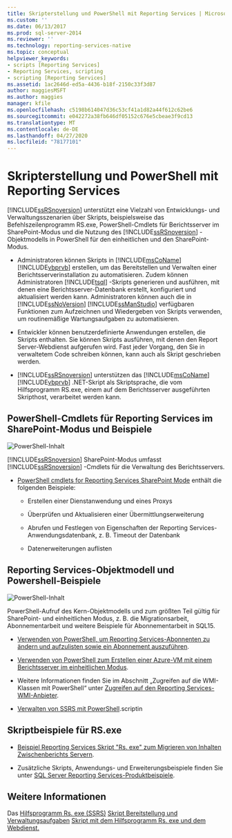 ```yaml
---
title: Skripterstellung und PowerShell mit Reporting Services | Microsoft-Dokumentation
ms.custom: ''
ms.date: 06/13/2017
ms.prod: sql-server-2014
ms.reviewer: ''
ms.technology: reporting-services-native
ms.topic: conceptual
helpviewer_keywords:
- scripts [Reporting Services]
- Reporting Services, scripting
- scripting [Reporting Services]
ms.assetid: 1ac2646d-ed5a-4436-b18f-2150c33f3d87
author: maggiesMSFT
ms.author: maggies
manager: kfile
ms.openlocfilehash: c5198b614047d36c53cf41a1d82a44f612c62be6
ms.sourcegitcommit: e042272a38fb646df05152c676e5cbeae3f9cd13
ms.translationtype: MT
ms.contentlocale: de-DE
ms.lasthandoff: 04/27/2020
ms.locfileid: "78177101"
---
```

# <a name="scripting-and-powershell-with-reporting-services"></a>Skripterstellung und PowerShell mit Reporting Services
  [!INCLUDE[ssRSnoversion](../../../includes/ssrsnoversion-md.md)] unterstützt eine Vielzahl von Entwicklungs- und Verwaltungsszenarien über Skripts, beispielsweise das Befehlszeilenprogramm RS.exe, PowerShell-Cmdlets für Berichtsserver im SharePoint-Modus und die Nutzung des [!INCLUDE[ssRSnoversion](../../../includes/ssrsnoversion-md.md)] -Objektmodells in PowerShell für den einheitlichen und den SharePoint-Modus.

-   Administratoren können Skripts in [!INCLUDE[msCoName](../../../includes/msconame-md.md)] [!INCLUDE[vbprvb](../../../includes/vbprvb-md.md)] erstellen, um das Bereitstellen und Verwalten einer Berichtsserverinstallation zu automatisieren. Zudem können Administratoren [!INCLUDE[tsql](../../includes/tsql-md.md)] -Skripts generieren und ausführen, mit denen eine Berichtsserver-Datenbank erstellt, konfiguriert und aktualisiert werden kann. Administratoren können auch die in [!INCLUDE[ssNoVersion](../../includes/ssnoversion-md.md)] [!INCLUDE[ssManStudio](../../includes/ssmanstudio-md.md)] verfügbaren Funktionen zum Aufzeichnen und Wiedergeben von Skripts verwenden, um routinemäßige Wartungsaufgaben zu automatisieren.

-   Entwickler können benutzerdefinierte Anwendungen erstellen, die Skripts enthalten. Sie können Skripts ausführen, mit denen den Report Server-Webdienst aufgerufen wird. Fast jeder Vorgang, den Sie in verwaltetem Code schreiben können, kann auch als Skript geschrieben werden.

-   [!INCLUDE[ssRSnoversion](../../../includes/ssrsnoversion-md.md)] unterstützen das [!INCLUDE[msCoName](../../../includes/msconame-md.md)] [!INCLUDE[vbprvb](../../../includes/vbprvb-md.md)] .NET-Skript als Skriptsprache, die vom Hilfsprogramm RS.exe, einem auf dem Berichtsserver ausgeführten Skripthost, verarbeitet werden kann.

## <a name="reporting-services-sharepoint-mode-powershell-cmdlets-and-samples"></a>PowerShell-Cmdlets für Reporting Services im SharePoint-Modus und Beispiele
 ![PowerShell-Inhalt](../media/rs-powershellicon.jpg "PowerShell-Inhalt")

 [!INCLUDE[ssRSnoversion](../../../includes/ssrsnoversion-md.md)] SharePoint-Modus umfasst [!INCLUDE[ssRSnoversion](../../../includes/ssrsnoversion-md.md)] -Cmdlets für die Verwaltung des Berichtsservers.

-   [PowerShell cmdlets for Reporting Services SharePoint Mode](../powershell-cmdlets-for-reporting-services-sharepoint-mode.md) enthält die folgenden Beispiele:

    -   Erstellen einer Dienstanwendung und eines Proxys

    -   Überprüfen und Aktualisieren einer Übermittlungserweiterung

    -   Abrufen und Festlegen von Eigenschaften der Reporting Services-Anwendungsdatenbank, z. B. Timeout der Datenbank

    -   Datenerweiterungen auflisten

## <a name="reporting-services-object-model-and-powershell-samples"></a>Reporting Services-Objektmodell und Powershell-Beispiele
 ![PowerShell-Inhalt](../media/rs-powershellicon.jpg "PowerShell-Inhalt")

 PowerShell-Aufruf des Kern-Objektmodells und zum größten Teil gültig für SharePoint- und einheitlichen Modus, z. B. die Migrationsarbeit, Abonnementarbeit und weitere Beispiele für Abonnementarbeit in SQL15.

-   [Verwenden von PowerShell, um Reporting Services-Abonnenten zu ändern und aufzulisten sowie ein Abonnement auszuführen](../subscriptions/manage-subscription-owners-and-run-subscription-powershell.md).

-   [Verwenden von PowerShell zum Erstellen einer Azure-VM mit einem Berichtsserver im einheitlichen Modus](https://msdn.microsoft.com/library/azure/dn449661.aspx).

-   Weitere Informationen finden Sie im Abschnitt „Zugreifen auf die WMI-Klassen mit PowerShell“ unter [Zugreifen auf den Reporting Services-WMI-Anbieter](access-the-reporting-services-wmi-provider.md).

-   [Verwalten von SSRS mit PowerShell](https://www.sqlshack.com/how-to-administer-sql-server-reporting-services-ssrs-subscriptions-using-powershell/).scriptin

## <a name="rsexe-scripting-samples"></a>Skriptbeispiele für RS.exe

-   [Beispiel Reporting Services Skript "Rs. exe" zum Migrieren von Inhalten Zwischenberichts Servern](sample-reporting-services-rs-exe-script-to-copy-content-between-report-servers.md).

-   Zusätzliche Skripts, Anwendungs- und Erweiterungsbeispiele finden Sie unter [SQL Server Reporting Services-Produktbeispiele](https://go.microsoft.com/fwlink/?LinkId=177889).

## <a name="see-also"></a>Weitere Informationen
 Das [Hilfsprogramm Rs. exe &#40;SSRS&#41;](rs-exe-utility-ssrs.md) [Skript Bereitstellung und Verwaltungsaufgaben](script-deployment-and-administrative-tasks.md) [Skript mit dem Hilfsprogramm Rs. exe und dem Webdienst.](script-with-the-rs-exe-utility-and-the-web-service.md)


